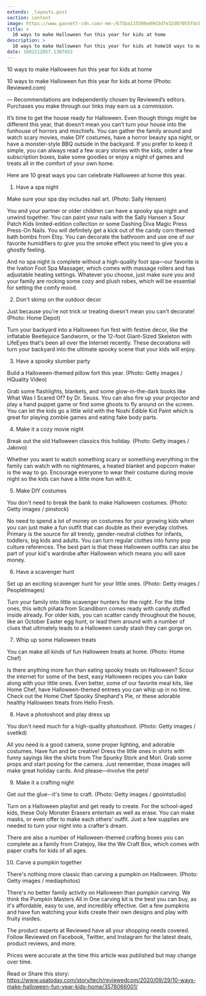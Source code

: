 ```yaml
--- 
extends: _layouts.post 
section: content 
image: https://www.gannett-cdn.com/-mm-/675ba115506e09d3d7e32d07055fdcb503ebe995/c=0-2-1272-718/local/-/media/2020/09/29/USATODAY/usatsports/Reviewed.com-RvEW-25627-halloween-at-home.png?width=1600&height=800&fit=crop 
title: > 
  10 ways to make Halloween fun this year for kids at home 
description: > 
  10 ways to make Halloween fun this year for kids at home10 ways to make Halloween fun this year for kids at home (Photo: Reviewed.com)— Recommendations are independently chosen by Reviewed’s editors.(Photo: Sally Hensen)You and your partner or older children can have a spooky spa night and unwind together.(Photo: Home Depot)Turn your backyard into a Halloween fun fest with festive decor, like the inflatable Beetlejuice Sandworm, or the 12-foot Giant-Sized Skeleton with LifeEyes that's been all over the Internet recently.The best part is that these Halloween outfits can also be part of your kid's wardrobe after Halloween which means you will save money.Whip up some Halloween treatsYou can make all kinds of fun Halloween treats at home. 
date: 1602212057.1307452 
--- 
```

10 ways to make Halloween fun this year for kids at home

10 ways to make Halloween fun this year for kids at home (Photo: Reviewed.com)

— Recommendations are independently chosen by Reviewed’s editors. Purchases you make through our links may earn us a commission.

It’s time to get the house ready for Halloween. Even though things might be different this year, that doesn’t mean you can’t turn your house into the funhouse of horrors and mischiefs. You can gather the family around and watch scary movies, make DIY costumes, have a horror beauty spa night, or have a monster-style BBQ outside in the backyard. If you prefer to keep it simple, you can always read a few scary stories with the kids, order a few subscription boxes, bake some goodies or enjoy a night of games and treats all in the comfort of your own home.

Here are 10 great ways you can celebrate Halloween at home this year.

1. Have a spa night

Make sure your spa day includes nail art. (Photo: Sally Hensen)

You and your partner or older children can have a spooky spa night and unwind together. You can paint your nails with the Sally Hansen x Sour Patch Kids limited-edition collection or some Dashing Diva Magic Press Press-On Nails. You will definitely get a kick out of the candy corn themed bath bombs from Etsy. You can decorate the bathroom and use one of our favorite humidifiers to give you the smoke effect you need to give you a ghostly feeling.

And no spa night is complete without a high-quality foot spa—our favorite is the Ivation Foot Spa Massager, which comes with massage rollers and has adjustable heating settings. Whatever you choose, just make sure you and your family are rocking some cozy and plush robes, which will be essential for setting the comfy mood.

2. Don't skimp on the outdoor decor

Just because you're not trick or treating doesn't mean you can't decorate! (Photo: Home Depot)

Turn your backyard into a Halloween fun fest with festive decor, like the inflatable Beetlejuice Sandworm, or the 12-foot Giant-Sized Skeleton with LifeEyes that's been all over the Internet recently. These decorations will turn your backyard into the ultimate spooky scene that your kids will enjoy.

3. Have a spooky slumber party

Build a Halloween-themed pillow fort this year. (Photo: Getty images / HQuality Video)

Grab some flashlights, blankets, and some glow-in-the-dark books like What Was I Scared Of? by Dr. Seuss. You can also fire up your projector and play a hand puppet game or find some ghosts to fly around on the screen. You can let the kids go a little wild with the Noshi Edible Kid Paint which is great for playing zombie games and eating fake body parts.

4. Make it a cozy movie night

Break out the old Halloween classics this holiday. (Photo: Getty images / Jakovo)

Whether you want to watch something scary or something everything in the family can watch with no nightmares, a heated blanket and popcorn maker is the way to go. Encourage everyone to wear their costume during movie night so the kids can have a little more fun with it.

5. Make DIY costumes

You don't need to break the bank to make Halloween costumes. (Photo: Getty images / pinstock)

No need to spend a lot of money on costumes for your growing kids when you can just make a fun outfit that can double as their everyday clothes. Primary is the source for all trendy, gender-neutral clothes for infants, toddlers, big kids and adults. You can turn regular clothes into funny pop culture references. The best part is that these Halloween outfits can also be part of your kid's wardrobe after Halloween which means you will save money.

6. Have a scavenger hunt

Set up an exciting scavenger hunt for your little ones. (Photo: Getty images / PeopleImages)

Turn your family into little scavenger hunters for the night. For the little ones, this witch piñata from Scandiborn comes ready with candy stuffed inside already. For older kids, you can scatter candy throughout the house, like an October Easter egg hunt, or lead them around with a number of clues that ultimately leads to a Halloween candy stash they can gorge on.

7. Whip up some Halloween treats

You can make all kinds of fun Halloween treats at home. (Photo: Home Chef)

Is there anything more fun than eating spooky treats on Halloween? Scour the internet for some of the best, easy Halloween recipes you can bake along with your little ones. Even better, some of our favorite meal kits, like Home Chef, have Halloween-themed entrees you can whip up in no time. Check out the Home Chef Spooky Shephard's Pie, or these adorable healthy Halloween treats from Hello Fresh.

8. Have a photoshoot and play dress up

You don't need much for a high-quality photoshoot. (Photo: Getty images / svetikd)

All you need is a good camera, some proper lighting, and adorable costumes. Have fun and be creative! Dress the little ones in shirts with funny sayings like the shirts from The Spunky Stork and Mori. Grab some props and start posing for the camera. Just remember, those images will make great holiday cards. And please—involve the pets!

9. Make it a crafting night

Get out the glue--it's time to craft. (Photo: Getty images / gpointstudio)

Turn on a Halloween playlist and get ready to create. For the school-aged kids, these Ooly Monster Erasers entertain as well as erase. You can make masks, or even offer to make each others’ outfit. Just a few supplies are needed to turn your night into a crafter’s dream.

There are also a number of Halloween-themed crafting boxes you can complete as a family from Cratejoy, like the We Craft Box, which comes with paper crafts for kids of all ages.

10. Carve a pumpkin together

There's nothing more classic than carving a pumpkin on Halloween. (Photo: Getty images / mediaphotos)

There's no better family activity on Halloween than pumpkin carving. We think the Pumpkin Masters All in One carving kit is the best you can buy, as it's affordable, easy to use, and incredibly effective. Get a few pumpkins and have fun watching your kids create their own designs and play with fruity insides.

The product experts at Reviewed have all your shopping needs covered. Follow Reviewed on Facebook, Twitter, and Instagram for the latest deals, product reviews, and more.

Prices were accurate at the time this article was published but may change over time.

Read or Share this story: https://www.usatoday.com/story/tech/reviewedcom/2020/09/29/10-ways-make-halloween-fun-year-kids-home/3578066001/